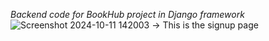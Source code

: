 *Backend code for BookHub project in Django framework*
![Screenshot 2024-10-11 142003](https://github.com/user-attachments/assets/32e03b26-a3d4-4207-8a60-07010af056bc)
-> This is the signup page
